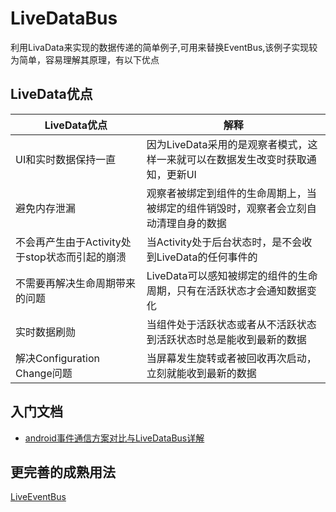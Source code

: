 # LiveDataBus
利用LivaData来实现的数据传递的简单例子,可用来替换EventBus,该例子实现较为简单，容易理解其原理，有以下优点

## LiveData优点
|LiveData优点|解释
|---|---|
UI和实时数据保持一直|因为LiveData采用的是观察者模式，这样一来就可以在数据发生改变时获取通知，更新UI
避免内存泄漏|观察者被绑定到组件的生命周期上，当被绑定的组件销毁时，观察者会立刻自动清理自身的数据
不会再产生由于Activity处于stop状态而引起的崩溃|当Activity处于后台状态时，是不会收到LiveData的任何事件的
不需要再解决生命周期带来的问题|LiveData可以感知被绑定的组件的生命周期，只有在活跃状态才会通知数据变化
实时数据刷勋|当组件处于活跃状态或者从不活跃状态到活跃状态时总是能收到最新的数据
解决Configuration Change问题|当屏幕发生旋转或者被回收再次启动，立刻就能收到最新的数据

## 入门文档
* [android事件通信方案对比与LiveDataBus详解](https://blog.csdn.net/qq_23081779/article/details/99693939)

## 更完善的成熟用法
[LiveEventBus](https://github.com/JeremyLiao/LiveEventBus)